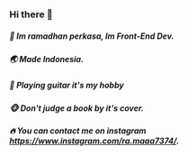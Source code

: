 ### Hi there 👋
##### 🚀 Im ramadhan perkasa, Im Front-End Dev. 
##### 🌏 Made Indonesia.
##### 🎸 Playing guitar it's my hobby
##### 🐵 Don't judge a book by it's cover.
##### 🔥 You can contact me on instagram https://www.instagram.com/ra.maaa7374/.
